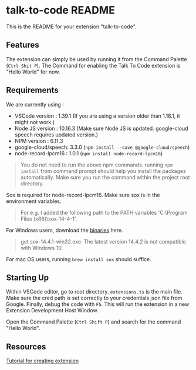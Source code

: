 # talk-to-code README

This is the README for your extension "talk-to-code".

## Features

The extension can simply be used by running it from the Command Palette (`Ctrl Shit P`).
The Command for enabling the Talk To Code extension is "Hello World" for now.

## Requirements

We are currently using :
* VSCode version     : 1.39.1 (If you are using a version older than 1.18.1, it might not work.)
* Node JS version    : 10.16.3 (Make sure Node JS is updated. google-cloud speech requires updated version.)
* NPM version        : 6.11.3 
* google-cloud/speech: 3.3.0  (`npm install --save @google-cloud/speech`)
* node-record-lpcm16 : 1.0.1  (`npm install node-record-lpcm16`)

> You do not need to run the above npm commands. running `npm install` from command prompt should help you install the packages automatically. Make sure you run the command within the project root directory.

Sox is required for node-record-lpcm16. Make sure sox is in the environment variables.
> For e.g. I added the following path to the PATH variables 'C:\Program Files (x86)\sox-14-4-1'.

For Windows users, download the [binaries](https://sourceforge.net/projects/sox/files/sox/14.4.1/) here.
> get sox-14.4.1-win32.exe. The latest version 14.4.2 is not compatible with Windows 10.

For mac OS users, running `brew install sox` should suffice.

## Starting Up

Within VSCode editor, go to root directory. `extensions.ts` is the main file. Make sure the cred path is set correctly to your credentials json file from Google. 
Finally, debug the code with `F5`. This will run the extension in a new Extension Development Host Window.

Open the Command Palette (`Ctrl Shift P`) and search for the command "Hello World".

## Resources

[Tutorial for creating extension](https://code.visualstudio.com/api/get-started/your-first-extension)


